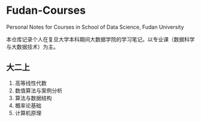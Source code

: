 # Fudan-Courses

Personal Notes for Courses in School of Data Science, Fudan University

本仓库记录个人在复旦大学本科期间大数据学院的学习笔记。以专业课（数据科学与大数据技术）为主。

## 大二上
1. 高等线性代数
2. 数值算法与案例分析
3. 算法与数据结构
4. 概率论基础
5. 计算机原理
